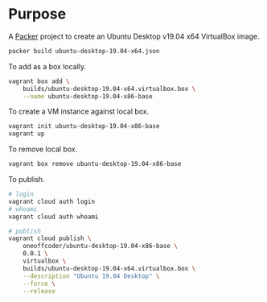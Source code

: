 # Purpose

A [Packer](https://www.packer.io/) project to create an Ubuntu Desktop v19.04 x64 VirtualBox image. 

```bash
packer build ubuntu-desktop-19.04-x64.json
```

To add as a box locally.

```bash
vagrant box add \
    builds/ubuntu-desktop-19.04-x64.virtualbox.box \
    --name ubuntu-desktop-19.04-x86-base
```

To create a VM instance against local box.

```bash
vagrant init ubuntu-desktop-19.04-x86-base
vagrant up
```

To remove local box.

```bash
vagrant box remove ubuntu-desktop-19.04-x86-base
```

To publish.

```bash
# login
vagrant cloud auth login
# whoami
vagrant cloud auth whoami

# publish
vagrant cloud publish \
    oneoffcoder/ubuntu-desktop-19.04-x86-base \
    0.0.1 \
    virtualbox \
    builds/ubuntu-desktop-19.04-x64.virtualbox.box \
    --description "Ubuntu 19.04 Desktop" \
    --force \
    --release
```